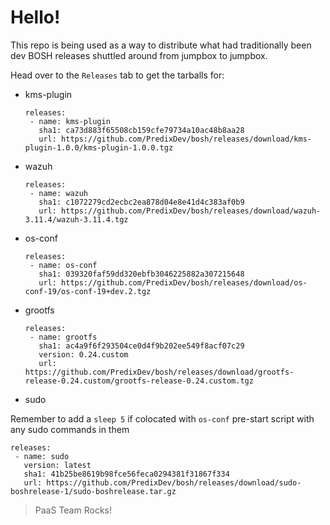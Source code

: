 # Hello!

This repo is being used as a way to distribute what had traditionally been dev BOSH releases shuttled around from jumpbox to jumpbox.

Head over to the `Releases` tab to get the tarballs for:

 - kms-plugin

   ```
   releases:
    - name: kms-plugin
      sha1: ca73d883f65508cb159cfe79734a10ac48b8aa28
      url: https://github.com/PredixDev/bosh/releases/download/kms-plugin-1.0.0/kms-plugin-1.0.0.tgz
   ```
  
 - wazuh

   ```
   releases:
    - name: wazuh
      sha1: c1072279cd2ecbc2ea878d04e8e41d4c383af0b9
      url: https://github.com/PredixDev/bosh/releases/download/wazuh-3.11.4/wazuh-3.11.4.tgz
   ```

 - os-conf

   ```
   releases:
    - name: os-conf
      sha1: 039320faf59dd320ebfb3046225882a307215648
      url: https://github.com/PredixDev/bosh/releases/download/os-conf-19/os-conf-19+dev.2.tgz 
   ```


 - grootfs

   ```
   releases:
    - name: grootfs
      sha1: ac4a9f6f293504ce0d4f9b202ee549f8acf07c29
      version: 0.24.custom
      url: https://github.com/PredixDev/bosh/releases/download/grootfs-release-0.24.custom/grootfs-release-0.24.custom.tgz 
   ```



 - sudo
  
  Remember to add a `sleep 5` if colocated with `os-conf` pre-start script with any sudo commands in them

   ```
   releases:
    - name: sudo
      version: latest
      sha1: 41b25be8619b98fce56feca0294381f31867f334
      url: https://github.com/PredixDev/bosh/releases/download/sudo-boshrelease-1/sudo-boshrelease.tar.gz 
   ```

> PaaS Team Rocks!
